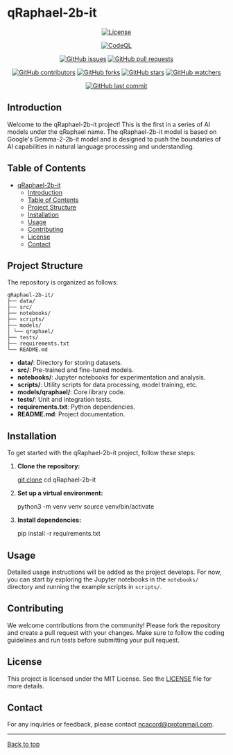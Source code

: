 # qRaphael-2b-it

<p align="center">
  <a href="https://github.com/Into-The-Grey/qRaphael/blob/main/LICENSE"><img alt="License" src="https://img.shields.io/github/license/Into-The-Grey/qRaphael"></a>
</p>

<p align="center">
  <a href="https://github.com/Into-The-Grey/qRaphael/actions/workflows/codeql.yml"><img alt="CodeQL" src="https://github.com/Into-The-Grey/qRaphael/actions/workflows/codeql.yml/badge.svg"></a>
</p>

<p align="center">
  <a href="https://github.com/Into-The-Grey/qRaphael/issues"><img alt="GitHub issues" src="https://img.shields.io/github/issues/Into-The-Grey/qRaphael"></a>
  <a href="https://github.com/Into-The-Grey/qRaphael/pulls"><img alt="GitHub pull requests" src="https://img.shields.io/github/issues-pr/Into-The-Grey/qRaphael"></a>
</p>

<p align="center">
  <a href="https://github.com/Into-The-Grey/qRaphael/graphs/contributors"><img alt="GitHub contributors" src="https://img.shields.io/github/contributors/Into-The-Grey/qRaphael"></a>
  <a href="https://github.com/Into-The-Grey/qRaphael/network/members"><img alt="GitHub forks" src="https://img.shields.io/github/forks/Into-The-Grey/qRaphael"></a>
  <a href="https://github.com/Into-The-Grey/qRaphael/stargazers"><img alt="GitHub stars" src="https://img.shields.io/github/stars/Into-The-Grey/qRaphael"></a>
  <a href="https://github.com/Into-The-Grey/qRaphael/watchers"><img alt="GitHub watchers" src="https://img.shields.io/github/watchers/Into-The-Grey/qRaphael"></a>
</p>

<p align="center">
  <a href="https://github.com/Into-The-Grey/qRaphael/commits/main"><img alt="GitHub last commit" src="https://img.shields.io/github/last-commit/Into-The-Grey/qRaphael"></a>
</p>

## Introduction


Welcome to the qRaphael-2b-it project! This is the first in a series of AI models under the qRaphael name. The qRaphael-2b-it model is based on Google's Gemma-2-2b-it model and is designed to push the boundaries of AI capabilities in natural language processing and understanding.

## Table of Contents

- [qRaphael-2b-it](#qraphael-2b-it)
  - [Introduction](#introduction)
  - [Table of Contents](#table-of-contents)
  - [Project Structure](#project-structure)
  - [Installation](#installation)
  - [Usage](#usage)
  - [Contributing](#contributing)
  - [License](#license)
  - [Contact](#contact)

## Project Structure

The repository is organized as follows:

    qRaphael-2b-it/
    ├── data/
    ├── src/
    ├── notebooks/
    ├── scripts/
    ├── models/
    │ └── qraphael/
    ├── tests/
    ├── requirements.txt
    └── README.md

- **data/**: Directory for storing datasets.
- **src/**: Pre-trained and fine-tuned models.
- **notebooks/**: Jupyter notebooks for experimentation and analysis.
- **scripts/**: Utility scripts for data processing, model training, etc.
- **models/qraphael/**: Core library code.
- **tests/**: Unit and integration tests.
- **requirements.txt**: Python dependencies.
- **README.md**: Project documentation.

## Installation

To get started with the qRaphael-2b-it project, follow these steps:

1. **Clone the repository:**

    [git clone](https://github.com/yourusername/qRaphael-2b-it.git)
    cd qRaphael-2b-it

2. **Set up a virtual environment:**

    python3 -m venv venv
    source venv/bin/activate

3. **Install dependencies:**

    pip install -r requirements.txt

## Usage

Detailed usage instructions will be added as the project develops. For now, you can start by exploring the Jupyter notebooks in the `notebooks/` directory and running the example scripts in `scripts/`.

## Contributing

We welcome contributions from the community! Please fork the repository and create a pull request with your changes. Make sure to follow the coding guidelines and run tests before submitting your pull request.

## License

This project is licensed under the MIT License. See the [LICENSE](LICENSE) file for more details.

## Contact

For any inquiries or feedback, please contact [ncacord@protonmail.com](mailto:yourname@example.com).

---
[Back to top](#qraphael-2b-it)
